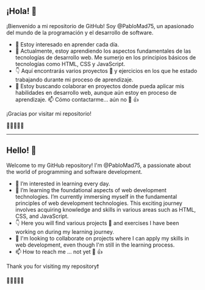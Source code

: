 ## ¡Hola! 👋
¡Bienvenido a mi repositorio de GitHub! Soy @PabloMad75, un apasionado del mundo de la programación y el desarrollo de software.

- 👀 Estoy interesado en aprender cada día.
- 🌱 Actualmente, estoy aprendiendo los aspectos fundamentales de las tecnologías de desarrollo web. Me sumerjo en los principios básicos de tecnologías como HTML, CSS y JavaScript.
- :point_down: Aquí encontrarás varios proyectos :briefcase: y ejercicios en los que he estado trabajando durante mi proceso de aprendizaje.
- 💞️ Estoy buscando colaborar en proyectos donde pueda aplicar mis habilidades en desarrollo web, aunque aún estoy en proceso de aprendizaje.
📫 Cómo contactarme... aún no :see_no_evil: :+1:

¡Gracias por visitar mi repositorio!

:wave::wave::wave::wave::wave:

---

## Hello! 👋

Welcome to my GitHub repository! I'm @PabloMad75, a passionate about the world of programming and software development.

- 👀 I’m interested in learning every day.
- 🌱 I’m learning the foundational aspects of web development technologies. I’m currently immersing myself in the fundamental principles of web development technologies. This exciting journey involves acquiring knowledge and skills in various areas such as HTML, CSS, and JavaScript.
- :point_down: Here you will find various projects :briefcase: and exercises I have been working on during my learning journey.
- 💞️ I'm looking to collaborate on projects where I can apply my skills in web development, even though I'm still in the learning process.
- 📫 How to reach me ... not yet :see_no_evil:  :+1:


Thank you for visiting my repository:exclamation:

:wave::wave::wave::wave::wave:

<!---
PabloMad75/PabloMad75 is a ✨ special ✨ repository because its `README.md` (this file) appears on your GitHub profile.
You can click the Preview link to take a look at your changes.
--->
